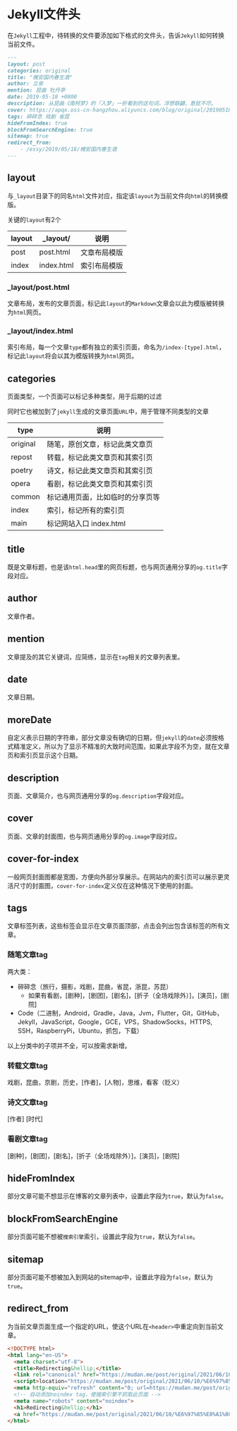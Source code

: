 # Jekyll文件头

在`Jekyll`工程中，待转换的文件要添加如下格式的文件头，告诉`Jekyll`如何转换当前文件。

```markdown
---
layout: post
categories: original
title: "槐安国内春生酒"
author: 立泉
mention: 昆曲 牡丹亭
date: 2019-05-18 +0800
description: 从昆曲《南柯梦》的「入梦」一折看到的这句词，浮想联翩，意犹不尽。
cover: https://apqx.oss-cn-hangzhou.aliyuncs.com/blog/original/20190518/kunqv_nankemeng_diexi.jpg
tags: 碎碎念 戏剧 省昆
hideFromIndex: true
blockFromSearchEngine: true
sitemap: true
redirect_from:
    - /essy/2019/05/18/槐安国内春生酒
---
```

## layout

与`_layout`目录下的同名`html`文件对应，指定该`layout`为当前文件向`html`的转换模版。

关键的`layout`有2个

| layout | _layout/   | 说明     |
|--------|------------|--------|
| post   | post.html  | 文章布局模版 |
| index  | index.html | 索引布局模版 |

### _layout/post.html

文章布局，发布的文章页面，标记此`layout`的`Markdown`文章会以此为模版被转换为`html`网页。

### _layout/index.html

索引布局，每一个文章`type`都有独立的索引页面，命名为`/index-[type].html`，标记此`layout`将会以其为模版转换为`html`网页。

## categories

页面类型，一个页面可以标记多种类型，用于后期的过滤

同时它也被加到了`jekyll`生成的文章页面`URL`中，用于管理不同类型的文章

| type   | 说明                            |
|--------|-------------------------------|
| original | 随笔，原创文章，标记此类文章页    |
| repost | 转载，标记此类文章页和其索引页   |
| poetry | 诗文，标记此类文章页和其索引页   |
| opera  | 看剧，标记此类文章页和其索引页   |
| common | 标记通用页面，比如临时的分享页等 |
| index  | 索引，标记所有的索引页           |
| main   | 标记网站入口 index.html         |

## title

既是文章标题，也是该`html.head`里的网页标题，也与网页通用分享的`og.title`字段对应。

## author

文章作者。

## mention

文章提及的其它关键词，应简练，显示在`tag`相关的文章列表里。

## date

文章日期。

## moreDate

自定义表示日期的字符串，部分文章没有确切的日期，但`jekyll`的`date`必须按格式精准定义，所以为了显示不精准的大致时间范围，如果此字段不为空，就在文章页和索引页显示这个日期。

## description

页面、文章简介，也与网页通用分享的`og.description`字段对应。

## cover

页面、文章的封面图，也与网页通用分享的`og.image`字段对应。

## cover-for-index

一般网页封面图都是宽图，方便向外部分享展示。在网站内的索引页可以展示更灵活尺寸的封面图，`cover-for-index`定义仅在这种情况下使用的封面。

## tags

文章标签列表，这些标签会显示在文章页面顶部，点击会列出包含该标签的所有文章。

### 随笔文章tag

两大类：

* 碎碎念（旅行，摄影，戏剧，昆曲，省昆，浙昆，苏昆）
    * 如果有看剧，[剧种]，[剧团]，[剧名]，[折子（全场戏除外）]，[演员]，[剧院]
* Code（二进制，Android，Gradle，Java，Jvm，Flutter，Git，GitHub，Jekyll，JavaScript，Google，GCE，VPS，ShadowSocks，HTTPS, SSH，RaspberryPi，Ubuntu，抓包，下载）

以上分类中的子项并不全，可以按需求新增。

### 转载文章tag

戏剧，昆曲，京剧，历史，[作者]，[人物]，思维，看客（贬义）

### 诗文文章tag

[作者] [时代]

### 看剧文章tag

[剧种]，[剧团]，[剧名]，[折子（全场戏除外）]，[演员]，[剧院]

## hideFromIndex

部分文章可能不想显示在博客的文章列表中，设置此字段为`true`，默认为`false`。

## blockFromSearchEngine

部分页面可能不想被`搜索引擎`索引，设置此字段为`true`，默认为`false`。

## sitemap

部分页面可能不想被加入到网站的sitemap中，设置此字段为`false`，默认为`true`。

## redirect_from

为当前文章页面生成一个指定的URL，使这个URL在`<header>`中重定向到当前文章。

```html
<!DOCTYPE html>
<html lang="en-US">
  <meta charset="utf-8">
  <title>Redirecting&hellip;</title>
  <link rel="canonical" href="https://mudan.me/post/original/2021/06/10/%E6%97%85%E8%A1%8C%E5%BF%9703-%E5%85%B0%E8%8B%91%E7%8B%AE%E5%90%BC.html">
  <script>location="https://mudan.me/post/original/2021/06/10/%E6%97%85%E8%A1%8C%E5%BF%9703-%E5%85%B0%E8%8B%91%E7%8B%AE%E5%90%BC.html"</script>
  <meta http-equiv="refresh" content="0; url=https://mudan.me/post/original/2021/06/10/%E6%97%85%E8%A1%8C%E5%BF%9703-%E5%85%B0%E8%8B%91%E7%8B%AE%E5%90%BC.html">
  <!-- 自动添加noindex tag，使搜索引擎不抓取此页面 -->
  <meta name="robots" content="noindex">
  <h1>Redirecting&hellip;</h1>
  <a href="https://mudan.me/post/original/2021/06/10/%E6%97%85%E8%A1%8C%E5%BF%9703-%E5%85%B0%E8%8B%91%E7%8B%AE%E5%90%BC.html">Click here if you are not redirected.</a>
</html>
```